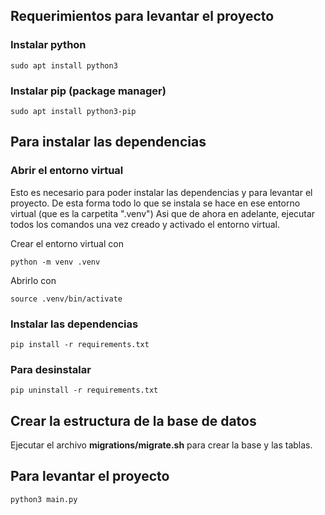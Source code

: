 ## Requerimientos para levantar el proyecto

### Instalar python
```
sudo apt install python3
```

### Instalar pip (package manager)
```
sudo apt install python3-pip
```

## Para instalar las dependencias

### Abrir el entorno virtual
Esto es necesario para poder instalar las dependencias y para levantar el proyecto. De esta forma todo lo que se instala se hace en ese entorno virtual (que es la carpetita ".venv")
Asi que de ahora en adelante, ejecutar todos los comandos una vez creado y activado el entorno virtual.

Crear el entorno virtual con
```
python -m venv .venv
```

Abrirlo con
```
source .venv/bin/activate
```

### Instalar las dependencias
```
pip install -r requirements.txt
```

### Para desinstalar
```
pip uninstall -r requirements.txt
```

## Crear la estructura de la base de datos
Ejecutar el archivo **migrations/migrate.sh** para crear la base y las tablas.

## Para levantar el proyecto
```
python3 main.py
```
